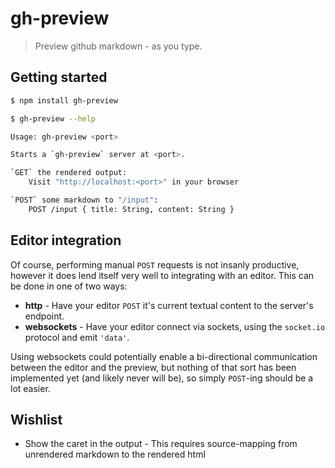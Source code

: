 # gh-preview

> Preview github markdown - as you type.

## Getting started

``` sh
$ npm install gh-preview
```

``` sh
$ gh-preview --help

Usage: gh-preview <port>

Starts a `gh-preview` server at <port>.

`GET` the rendered output:
    Visit "http://localhost:<port>" in your browser

`POST` some markdown to "/input":
    POST /input { title: String, content: String }
```

## Editor integration

Of course, performing manual `POST` requests is not insanly productive, however
it does lend itself very well to integrating with an editor. This can be done in
one of two ways:

* **http** - Have your editor `POST` it's current textual content to the
  server's endpoint.
* **websockets** - Have your editor connect via sockets, using the `socket.io`
  protocol and emit `'data'`.

Using websockets could potentially enable a bi-directional communication between
the editor and the preview, but nothing of that sort has been implemented yet
(and likely never will be), so simply `POST`-ing should be a lot easier.

## Wishlist

* Show the caret in the output - This requires source-mapping from unrendered
  markdown to the rendered html

